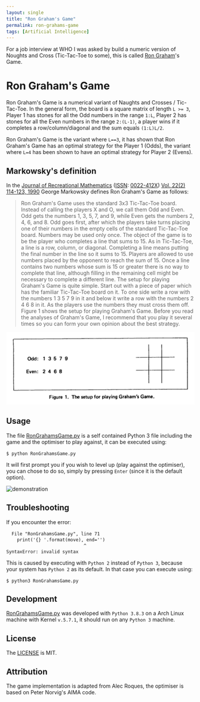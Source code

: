 ```yaml
---
layout: single
title: "Ron Graham's Game"
permalink: ron-grahams-game 
tags: [Artificial Intelligence]
---
```


For a job interview at WHO I was asked by build a numeric version of Noughts and Cross (Tic-Tac-Toe to some), this is called [Ron Graham](https://en.m.wikipedia.org/wiki/Ronald_Graham)'s Game.

# Ron Graham's Game

Ron Graham's Game is a numerical variant of Naughts and Crosses / Tic-Tac-Toe. In the general form, the board is a square matrix of length `L >= 3`, Player 1 has stones for all the Odd numbers in the range `1:L`, Player 2 has stones for all the Even numbers in the range `2:(L-1)`, a player wins if it completes a row/column/diagonal and the sum equals `(1:L)L/2`.

Ron Graham's Game is the variant where `L==3`, it has shown that Ron Graham's Game has an optimal strategy for the Player 1 (Odds), the variant where `L=4` has been shown to have an optimal strategy for Player 2 (Evens).

## Markowsky's definition
In the [Journal of Recreational Mathematics](https://en.m.wikipedia.org/wiki/Journal_of_Recreational_Mathematics) ([ISSN](https://en.m.wikipedia.org/wiki/International_Standard_Serial_Number): [0022-412X](https://www.worldcat.org/search?fq=x0:jrnl&q=n2:0022-412X)) [Vol. 22(2) 114-123, 1990](http://aturing.umcs.maine.edu/~markov/tictactoe.pdf) George Markowsky defines Ron Graham's Game as follows:

> Ron Graham's Game uses the standard 3x3 Tic-Tac-Toe board. Instead of calling the players X and O, we call them Odd and Even. Odd gets the numbers 1, 3, 5, 7, and 9, while Even gets the numbers 2, 4, 6, and 8. Odd goes first, after which the players take turns placing one of their numbers in the empty cells of the standard Tic-Tac-Toe board. Numbers may be used only once. The object of the game is to be the player who completes a line that sums to 15. As in Tic-Tac-Toe, a line is a row, column, or diagonal. Completing a line means putting the final number in the line so it sums to 15. Players are allowed to use numbers placed by the opponent to reach the sum of 15. Once a line contains two numbers whose sum is 15 or greater there is no way to complete that line, although filling in the remaining cell might be necessary to complete a different line. The setup for playing Graham's Game is quite simple. Start out with a piece of paper which has the familiar Tic-Tac-Toe board on it. To one side write a row with the numbers 1 3 5 7 9 in it and below it write a row with the numbers 2 4 6 8 in it. As the players use the numbers they must cross them off. Figure 1 shows the setup for playing Graham's Game. Before you read the analyses of Graham's Game, I recommend that you play it several times so you can form your own opinion about the best strategy.

![Figure 1](https://github.com/bquast/WHO-Academy-Challenge-Round-1-Ron-Grahams-Game/blob/master/Numeric-TicTacToe-Figure-1.png)

## Usage

The file [RonGrahamsGame.py](https://github.com/bquast/WHO-Academy-Challenge-Round-1-Ron-Grahams-Game/blob/master/RonGrahamsGame.py) is a self contained Python 3 file including the game and the optimiser to play against, it can be executed using:

    $ python RonGrahamsGame.py

It will first prompt you if you wish to level up (play against the optimiser), you can chose to do so, simply by pressing `Enter` (since it is the default option).

![demonstration](demo.gif)


## Troubleshooting

If you encounter the error:

      File "RonGrahamsGame.py", line 71
        print('{} '.format(move), end='')
                                 ^
    SyntaxError: invalid syntax

This is caused by executing with `Python 2` instead of `Python 3`, because your system has `Python 2` as its default.
In that case you can execute using:

    $ python3 RonGrahamsGame.py


## Development

[RonGrahamsGame.py](https://github.com/bquast/WHO-Academy-Challenge-Round-1-Ron-Grahams-Game/blob/master/RonGrahamsGame.py) was developed with `Python 3.8.3` on a Arch Linux machine with Kernel `v.5.7.1`, it should run on any `Python 3` machine.


## License

The [LICENSE](https://github.com/bquast/WHO-Academy-Challenge-Round-1-Ron-Grahams-Game/blob/master/LICENSE) is MIT.


## Attribution

The game implementation is adapted from Alec Roques, the optimiser is based on Peter Norvig's AIMA code.


